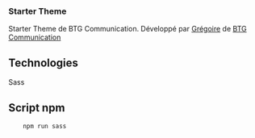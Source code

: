 ### Starter Theme

Starter Theme de BTG Communication. Développé par [Grégoire] de [BTG] [Communication]

## Technologies

Sass

## Script npm

```bash
    npm run sass
```

[btg]: https://www.btg-communication.fr
[communication]: https://www.btg-communication.fr
[grégoire]: https://github.com/Tuvedunyel
